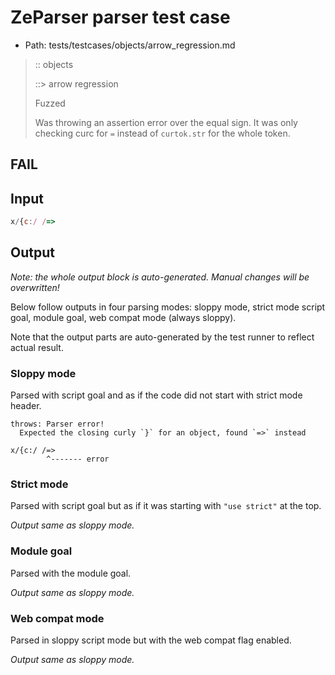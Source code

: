 # ZeParser parser test case

- Path: tests/testcases/objects/arrow_regression.md

> :: objects
>
> ::> arrow regression
>
> Fuzzed
>
> Was throwing an assertion error over the equal sign. It was only checking curc for `=` instead of `curtok.str` for the whole token.

## FAIL

## Input

`````js
x/{c:/ /=>
`````

## Output

_Note: the whole output block is auto-generated. Manual changes will be overwritten!_

Below follow outputs in four parsing modes: sloppy mode, strict mode script goal, module goal, web compat mode (always sloppy).

Note that the output parts are auto-generated by the test runner to reflect actual result.

### Sloppy mode

Parsed with script goal and as if the code did not start with strict mode header.

`````
throws: Parser error!
  Expected the closing curly `}` for an object, found `=>` instead

x/{c:/ /=>
        ^------- error
`````

### Strict mode

Parsed with script goal but as if it was starting with `"use strict"` at the top.

_Output same as sloppy mode._

### Module goal

Parsed with the module goal.

_Output same as sloppy mode._

### Web compat mode

Parsed in sloppy script mode but with the web compat flag enabled.

_Output same as sloppy mode._
